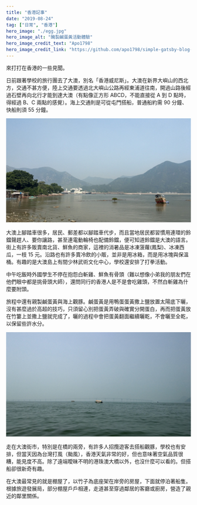 ```yaml
---
title: "香港記事"
date: "2019-08-24"
tag: ["日常", "香港"]
hero_image: "./egg.jpg"
hero_image_alt: "醃製鹹蛋黃活動體驗"
hero_image_credit_text: "Apo1798"
hero_image_credit_link: "https://github.com/apo1798/simple-gatsby-blog-initial"
---
```


來打打在香港的一些見聞。

日前跟著學校的旅行團去了大澳，別名「香港威尼斯」。大澳在新界大嶼山的西北方，交通不甚方便，陸上交通要透過北大嶼山公路再經東浦道往南，開過山路後經過石壁再向北行才能到達大澳（有點像正方形 ABCD，不能直接從 A 到 D 點時，得經過 B、C 兩點的感覺）。海上交通則是可從屯門搭船，普通船約需 90 分鐘、快船則須 55 分鐘。

![大澳風景](./scenery.jpg "大澳景色")

大澳上腳踏車很多，居民、郵差都以腳踏車代步，而且當地居民都習慣用連環的鈴鐺聲趕人、要你讓路，甚至連電動輪椅也配備鈴鐺，便可知道鈴鐺是大澳的語言。街上有許多販賣南北貨、鮮魚的商家，這裡的消暑品是冰凍菠蘿(鳳梨)、冰凍西瓜，一枝 15 元。沿路也有許多賣冷飲的小販，並非是用冰箱，而是用冰塊與保溫桶。有趣的是大澳島上有間少林武術文化中心，學校還安排了打拳活動。

中午吃飯時外國學生不停在抱怨白斬雞、鮮魚有骨頭（難以想像小弟我的朋友們在他們眼中都是挑骨頭大師），還問同行的香港人是不是會吃雞頭，不然白斬雞為什麼要附頭。

旅程中還有親製鹹蛋黃與海上觀豚。鹹蛋黃是用鴨蛋蛋黃撒上鹽放置太陽底下曬，沒有甚麼過於高超的技巧，只須留心別把蛋黃弄破與確實分開蛋白，再而把蛋黃放在竹簍上並撒上鹽就完成了，曬的過程中會把蛋黃翻面繼續曬乾，不會曬至全乾，以保留些許水分。

![港珠澳大橋](./bridge.jpg "港珠澳大橋")

走在大澳街市，特別是在橋的兩旁，有許多人招攬遊客去搭船觀豚，學校也有安排，但當天因為台灣打風（颱風），香港天氣非常的好，但也意味著空氣品質很糟，能見度不高。除了遠端曖昧不明的港珠澳大橋以外，也沒什麼可以看的。但搭船卻很新奇有趣。

在大澳最常見的就是棚屋了，以竹子為底座架在岸旁的房屋，下面就停泊著船隻。根據旅遊發展局，部分棚屋戶戶相連，走道甚至穿過鄰居的客廳或廚房，營造了親近的鄰里關係。
